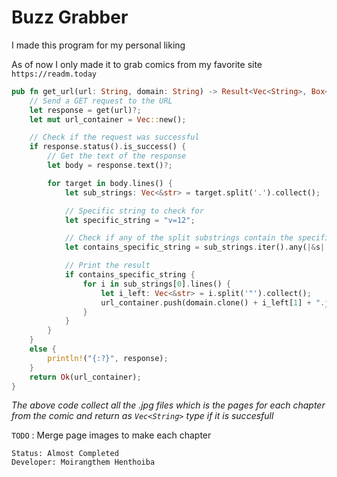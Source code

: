 # Buzz Grabber

I made this program for my personal liking

As of now I only made it to grab comics from my favorite site `https://readm.today`

```rust
pub fn get_url(url: String, domain: String) -> Result<Vec<String>, Box<(dyn std::error::Error + 'static)>> {
    // Send a GET request to the URL
    let response = get(url)?;
    let mut url_container = Vec::new();

    // Check if the request was successful
    if response.status().is_success() {
        // Get the text of the response
        let body = response.text()?;

        for target in body.lines() {
            let sub_strings: Vec<&str> = target.split('.').collect();

            // Specific string to check for
            let specific_string = "v=12";

            // Check if any of the split substrings contain the specific string
            let contains_specific_string = sub_strings.iter().any(|&s| s.contains(specific_string));

            // Print the result
            if contains_specific_string {
                for i in sub_strings[0].lines() {
                    let i_left: Vec<&str> = i.split('"').collect();
                    url_container.push(domain.clone() + i_left[1] + ".jpg");
                }
            }
        }
    }
    else {
        println!("{:?}", response);
    }
    return Ok(url_container);
}

```
*The above code collect all the .jpg files which is the pages for each chapter from the comic and return as `Vec<String>` type if it is succesfull*

`TODO` : Merge page images to make each chapter

    Status: Almost Completed
    Developer: Moirangthem Henthoiba